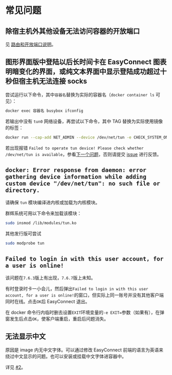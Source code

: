 # 常见问题

## 除宿主机外其他设备无法访问容器的开放端口

见 [路由和开放端口说明](route.md)。

## 图形界面版中登陆以后长时间卡在 EasyConnect 图表明暗变化的界面，或纯文本界面中显示登陆成功超过十秒但宿主机无法连接 socks

尝试运行以下命令，其中`容器名`替换为实际的容器名（`docker container ls` 可见）：

``` bash
docker exec 容器名 busybox ifconfig
```

若输出中没有 `tun0` 网络设备，再尝试以下命令，其中 TAG 替换为实际使用镜像的标签：

``` bash
docker run --cap-add NET_ADMIN --device /dev/net/tun -e CHECK_SYSTEM_ONLY=1 hagb/docker-easyconnect:TAG
```

若出现报错 `Failed to operate tun device! Please check whether /dev/net/tun is available`，参看[下一个问题](#docker-error-response-from-daemon-error-gathering-device-information-while-adding-custom-device-devnettun-no-such-file-or-directory)，否则请提交 [issue](https://github.com/Hagb/docker-easyconnect/issues) 进行反馈。

## `docker: Error response from daemon: error gathering device information while adding custom device "/dev/net/tun": no such file or directory.`

请确保 `tun` 模块编译进内核或加载为内核模块。

群辉系统可用以下命令来加载该模块：

``` bash
sudo insmod /lib/modules/tun.ko
```

其他发行版可尝试

``` bash
sudo modprobe tun
```

## `Failed to login in with this user account, for a user is online!`

该问题在`7.6.3`版上有出现，`7.6.7`版上未知。

有时登录时卡一小会儿，然后弹出`Failed to login in with this user account, for a user is online!`的窗口，但实际上同一账号并没有其他客户端同时在线。点击`OK`后 EasyConnect 退出。

在 docker 命令行内临时删去设置`EXIT`环境变量的`-e EXIT=`参数（如果有），在弹窗发生后点击`OK`，使客户端重启，重启后问题消失。

## 无法显示中文

原因是 image 内无中文字体。可以通过修改 EasyConnect 前端的语言为英语来绕过中文显示的问题。也可以安装或挂载中文字体进容器中。

详见 [#2](https://github.com/Hagb/docker-easyconnect/issues/2)。


